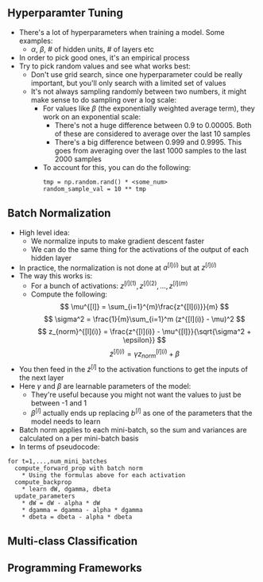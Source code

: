 ## Hyperparamter Tuning
* There's a lot of hyperparameters when training a model. Some examples:
  * $\alpha$, $\beta$, # of hidden units, # of layers etc
* In order to pick good ones, it's an empirical process
* Try to pick random values and see what works best:
  * Don't use grid search, since one hyperparameter could be really important, but you'll only search with a limited set of values
  * It's not always sampling randomly between two numbers, it might make sense to do sampling over a log scale:
    * For values like $\beta$ (the exponentially weighted average term), they work on an exponential scale:
      * There's not a huge difference between 0.9 to 0.00005. Both of these are considered to average over the last 10 samples
      * There's a big difference between 0.999 and 0.9995. This goes from averaging over the last 1000 samples to the last 2000 samples
    * To account for this, you can do the following:
      ```
      tmp = np.random.rand() * <some_num>
      random_sample_val = 10 ** tmp
      ```

## Batch Normalization
* High level idea:
  * We normalize inputs to make gradient descent faster
  * We can do the same thing for the activations of the output of each hidden layer
* In practice, the normalization is not done at $a^{[l](i)}$ but at $z^{[l](i)}$
* The way this works is:
  * For a bunch of activations: $z^{[l](1)},z^{[l](2)},...,z^{[l](m)}$
  * Compute the following:
  $$
  \mu^{[l]} = \sum_{i=1}^{m}\frac{z^{[l](i)}}{m}
  $$
  $$
  \sigma^2 = \frac{1}{m}\sum_{i=1}^m (z^{[l](i)} - \mu)^2
  $$
  $$
  z_{norm}^{[l](i)} = \frac{z^{[l](i)} - \mu^{[l]}}{\sqrt{\sigma^2 + \epsilon}}
  $$
  $$
  \tilde{z}^{[l](i)} = \gamma z_{norm}^{[l](i)} + \beta
  $$
* You then feed in the $\tilde{z}^{[l]}$ to the activation functions to get the inputs of the next layer
* Here $\gamma$ and $\beta$ are learnable parameters of the model:
  * They're useful because you might not want the values to just be between -1 and 1
  * $\beta^{[l]}$ actually ends up replacing $b^{[l]}$ as one of the parameters that the model needs to learn
* Batch norm applies to each mini-batch, so the sum and variances are calculated on a per mini-batch basis
* In terms of pseudocode:
```
for t=1,...,num_mini_batches
  compute_forward_prop with batch norm
    * Using the formulas above for each activation
  compute_backprop
    * learn dW, dgamma, dbeta
  update_parameters
    * dW = dW - alpha * dW
    * dgamma = dgamma - alpha * dgamma
    * dbeta = dbeta - alpha * dbeta
```

## Multi-class Classification

## Programming Frameworks